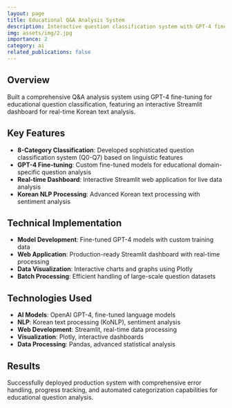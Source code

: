 ```yaml
---
layout: page
title: Educational Q&A Analysis System
description: Interactive question classification system with GPT-4 fine-tuning and real-time Korean text analysis
img: assets/img/2.jpg
importance: 2
category: ai
related_publications: false
---
```


## Overview

Built a comprehensive Q&A analysis system using GPT-4 fine-tuning for educational question classification, featuring an interactive Streamlit dashboard for real-time Korean text analysis.

## Key Features

- **8-Category Classification**: Developed sophisticated question classification system (Q0-Q7) based on linguistic features
- **GPT-4 Fine-tuning**: Custom fine-tuned models for educational domain-specific question analysis
- **Real-time Dashboard**: Interactive Streamlit web application for live data analysis
- **Korean NLP Processing**: Advanced Korean text processing with sentiment analysis

## Technical Implementation

- **Model Development**: Fine-tuned GPT-4 models with custom training data
- **Web Application**: Production-ready Streamlit dashboard with real-time processing
- **Data Visualization**: Interactive charts and graphs using Plotly
- **Batch Processing**: Efficient handling of large-scale question datasets

## Technologies Used

- **AI Models**: OpenAI GPT-4, fine-tuned language models
- **NLP**: Korean text processing (KoNLP), sentiment analysis
- **Web Development**: Streamlit, real-time data processing
- **Visualization**: Plotly, interactive dashboards
- **Data Processing**: Pandas, advanced statistical analysis

## Results

Successfully deployed production system with comprehensive error handling, progress tracking, and automated categorization capabilities for educational question analysis.